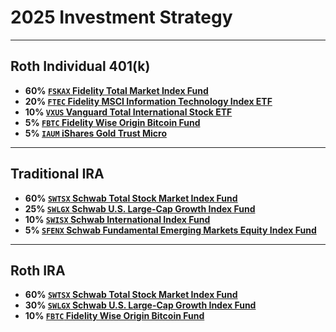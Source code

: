 # 2025 Investment Strategy

---
## Roth Individual 401(k)

- **60% [`FSKAX` Fidelity Total Market Index Fund](https://fundresearch.fidelity.com/mutual-funds/summary/315911693)**
- **20% [`FTEC` Fidelity MSCI Information Technology Index ETF](https://digital.fidelity.com/prgw/digital/research/quote/dashboard/summary?symbol=FTEC)**
- **10% [`VXUS` Vanguard Total International Stock ETF](https://investor.vanguard.com/investment-products/etfs/profile/vxus)**
- **5% [`FBTC` Fidelity Wise Origin Bitcoin Fund](https://digital.fidelity.com/prgw/digital/research/quote/dashboard/summary?symbol=FBTC)**
- **5% [`IAUM` iShares Gold Trust Micro](https://www.ishares.com/us/products/306979/ishares-gold-trust-micro)**

---
## Traditional IRA

- **60% [`SWTSX` Schwab Total Stock Market Index Fund](https://www.schwabassetmanagement.com/products/swtsx)**
- **25% [`SWLGX` Schwab U.S. Large-Cap Growth Index Fund](https://www.schwabassetmanagement.com/products/swlgx)**
- **10% [`SWISX` Schwab International Index Fund](https://www.schwabassetmanagement.com/products/swlgx)**
- **5% [`SFENX` Schwab Fundamental Emerging Markets Equity Index Fund](https://www.schwabassetmanagement.com/products/sfenx)**

---
## Roth IRA

- **60% [`SWTSX` Schwab Total Stock Market Index Fund](https://www.schwabassetmanagement.com/products/swtsx)**
- **30% [`SWLGX` Schwab U.S. Large-Cap Growth Index Fund](https://www.schwabassetmanagement.com/products/swlgx)**
- **10% [`FBTC` Fidelity Wise Origin Bitcoin Fund](https://digital.fidelity.com/prgw/digital/research/quote/dashboard/summary?symbol=FBTC)**